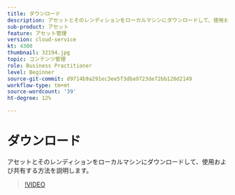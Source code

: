 ```yaml
---
title: ダウンロード
description: アセットとそのレンディションをローカルマシンにダウンロードして、使用および共有する方法を説明します。
sub-product: アセット
feature: アセット管理
version: cloud-service
kt: 4300
thumbnail: 32194.jpg
topic: コンテンツ管理
role: Business Practitioner
level: Beginner
source-git-commit: d9714b9a291ec3ee5f3dba9723de72bb120d2149
workflow-type: tm+mt
source-wordcount: '39'
ht-degree: 12%

---
```



# ダウンロード

アセットとそのレンディションをローカルマシンにダウンロードして、使用および共有する方法を説明します。

>[!VIDEO](https://video.tv.adobe.com/v/35090/?quality=12&learn=on&hidetitle=true)
